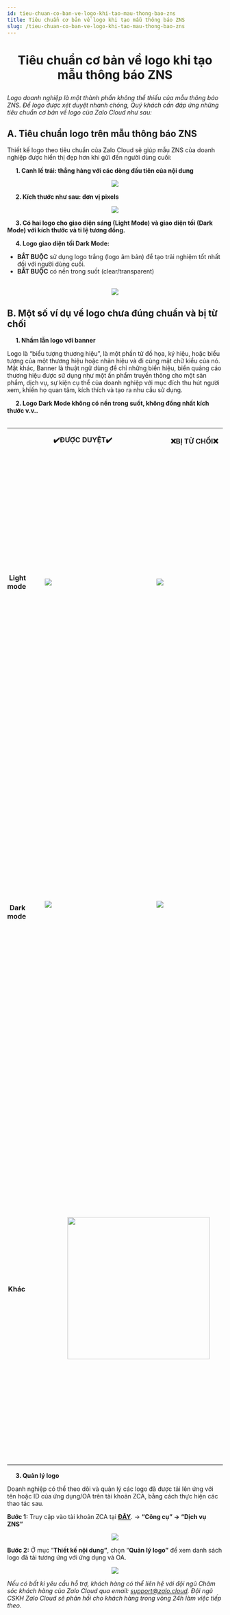```yaml
---
id: tieu-chuan-co-ban-ve-logo-khi-tao-mau-thong-bao-zns
title: Tiêu chuẩn cơ bản về logo khi tạo mẫu thông báo ZNS
slug: /tieu-chuan-co-ban-ve-logo-khi-tao-mau-thong-bao-zns
---
```


# <p style="text-align: center">Tiêu chuẩn cơ bản về logo khi tạo mẫu thông báo ZNS</p>

_Logo doanh nghiệp là một thành phần không thể thiếu của mẫu thông báo ZNS. Để logo được xét duyệt nhanh chóng, Quý khách cần đáp ứng những tiêu chuẩn cơ bản về logo của Zalo Cloud như sau:_ 

## A. Tiêu chuẩn logo trên mẫu thông báo ZNS

Thiết kế logo theo tiêu chuẩn của Zalo Cloud sẽ giúp mẫu ZNS của doanh nghiệp được hiển thị đẹp hơn khi gửi đến người dùng cuối:  

     **1. Canh lề trái: thẳng hàng với các dòng đầu tiên của nội dung**

<p align="center">
  <img src="https://stc-oa.zdn.vn/uploads/fe87464bbafeea5bbcdae6b11225a8fb.png" />
</p>


     **2. Kích thước như sau: đơn vị pixels**

<p align="center">
  <img src="https://stc-oa.zdn.vn/uploads/a913c189963f9ef8dddd580c1fb5cec5.png" />
</p>


     **3. Có hai logo cho giao diện sáng (Light Mode) và giao diện tối (Dark Mode) với kích thước và tỉ lệ tương đồng.**  

     **4. Logo giao diện tối Dark Mode:** 

*   **BẮT BUỘC** sử dụng logo trắng (logo âm bản) để tạo trải nghiệm tốt nhất đối với người dùng cuối.
*   **BẮT BUỘC** có nền trong suốt (clear/transparent)    
     
<p align="center">
  <img src="https://stc-oa.zdn.vn/uploads/22807af5d5e7be1cb25450f981f8502f.png" />
</p>


## B. Một số ví dụ về logo chưa đúng chuẩn và bị từ chối

     **1. Nhầm lẫn logo với banner** 

Logo là “biểu tượng thương hiệu”, là một phần tử đồ họa, ký hiệu, hoặc biểu tượng của một thương hiệu hoặc nhãn hiệu và đi cùng mặt chữ kiểu của nó. Mặt khác, Banner là thuật ngữ dùng để chỉ những biển hiệu, biển quảng cáo thương hiệu được sử dụng như một ấn phẩm truyền thông cho một sản phẩm, dịch vụ, sự kiện cụ thể của doanh nghiệp với mục đích thu hút người xem, khiến họ quan tâm, kích thích và tạo ra nhu cầu sử dụng. 

     **2. Logo Dark Mode không có nền trong suốt, không đồng nhất kích thước v.v..** 

<div class="table" align="center">
      <table>
<table class="ck-table-resized" style="background-color:transparent;"><colgroup><col style="width:11.68%;"><col style="width:24.98%;"><col style="width:25.75%;"><col style="width:37.59%;"></colgroup><tbody><tr><td style="background-color:transparent;border-color:rgb(0, 0, 0);padding:0px;vertical-align:top;width:61px;"><p style="margin-left:0px;">&nbsp;</p></td><td style="background-color:transparent;border-color:rgb(0, 0, 0);padding:0px;width:191px;"><p style="margin-left:0px;text-align:center;"><strong>✔️ĐƯỢC DUYỆT✔️</strong>&nbsp;</p></td><td style="background-color:transparent;border-color:rgb(0, 0, 0);padding:0px;width:197px;"><p style="margin-left:0px;text-align:center;"><strong>❌BỊ TỪ CHỐI❌</strong>&nbsp;</p></td><td style="background-color:transparent;border-color:rgb(0, 0, 0);padding:0px;width:158px;"><p style="margin-left:0px;text-align:center;"><strong>LÝ GIẢI</strong>&nbsp;</p></td></tr><tr><td style="background-color:transparent;border-color:rgb(0, 0, 0);padding:0px;width:61px;"><p style="margin-left:0px;text-align:center;"><strong>Light mode</strong>&nbsp;</p></td><td style="background-color:transparent;border-color:rgb(0, 0, 0);padding:0px;width:191px;"><p style="margin-left:0px;text-align:center;">&nbsp;</p><p style="margin-left:0px;text-align:center;">&nbsp;</p><figure class="image image_resized" style="width:100%;"><img src="https://stc-oa.zdn.vn/uploads/1c8b5379d2dcab34beb7c9e3352dcccf.png"></figure><p style="margin-left:0px;text-align:center;">&nbsp;</p><p style="margin-left:0px;text-align:center;">&nbsp;</p></td><td style="background-color:transparent;border-color:rgb(0, 0, 0);padding:0px;width:197px;"><p style="margin-left:0px;text-align:center;"><strong>️</strong></p><figure class="image image_resized" style="width:96.96%;"><img src="https://stc-oa.zdn.vn/uploads/6a79d5004ee67d00f2406158532bedde.png"></figure><p style="margin-left:0px;text-align:center;">&nbsp;</p></td><td style="background-color:transparent;border-color:rgb(0, 0, 0);padding:0px;vertical-align:top;width:158px;"><p style="margin-left:0px;">Logo có nền xanh/nền trắng không phải nền trong suốt&nbsp;</p><p style="margin-left:0px;">Logo lightmode đúng chuẩn sử dụng nền trong suốt&nbsp;</p><p style="margin-left:0px;">Logo lightmode và darkmode <strong>bắt buộc</strong> có thiết kế, kích thước và tỉ lệ tương đồng&nbsp;</p><p style="margin-left:0px;">&nbsp;</p></td></tr><tr><td style="background-color:transparent;border-color:rgb(0, 0, 0);padding:0px;width:61px;"><p style="margin-left:0px;text-align:center;"><strong>Dark mode</strong>&nbsp;</p></td><td style="background-color:transparent;border-color:rgb(0, 0, 0);padding:0px;width:191px;"><figure class="image image_resized" style="width:181px;"><img src="https://stc-oa.zdn.vn/uploads/580fd3e5e4e278bb8375f6077d87334e.png"></figure><p style="margin-left:0px;text-align:center;">&nbsp;</p></td><td style="background-color:transparent;border-color:rgb(0, 0, 0);padding:0px;width:197px;"><figure class="image image_resized" style="width:181px;"><img src="https://stc-oa.zdn.vn/uploads/3017937cd832c2d2d6a0c12074ff35f3.png"></figure><p style="margin-left:0px;text-align:center;">&nbsp;</p></td><td style="background-color:transparent;border-color:rgb(0, 0, 0);padding:0px;vertical-align:top;width:158px;"><p style="margin-left:0px;">Logo darkmode có nền đen không phải nền trong suốt&nbsp;</p><p style="margin-left:0px;">&nbsp;<br>Logo darkmode đúng chuẩn &nbsp;<br>(<strong>sử dụng logo âm bản, file .png và có <u>nền trong suốt</u></strong>)&nbsp;</p><p style="margin-left:0px;">Logo âm bản <strong><u>bắt buộc</u></strong> có màu trắng hoặc sáng màu <strong><u>và</u></strong> không có bất kì vùng màu tối, gây khó nhìn ở giao diện darkmode&nbsp;</p><p style="margin-left:0px;">Logo lightmode và darkmode <strong>bắt buộc</strong> phải có thiết kế, kích thước và tỉ lệ tương đồng&nbsp;</p></td></tr><tr><td style="background-color:transparent;border-color:rgb(0, 0, 0);padding:0px;width:61px;"><p style="margin-left:0px;text-align:center;"><strong>Khác&nbsp;</strong></p></td><td style="background-color:transparent;border-color:rgb(0, 0, 0);padding:0px;width:388px;" colspan="2"><p style="margin-left:0px;text-align:center;"><img class="image_resized" style="width:332px;" src="https://stc-oa.zdn.vn/uploads/de7fd294bfd1b1b63fd7b4c77cfb1467.png">&nbsp;</p></td><td style="background-color:transparent;border-color:rgb(0, 0, 0);padding:0px;vertical-align:top;width:158px;"><p style="margin-left:0px;">Hình ảnh là Banner chứ không phải logo&nbsp;</p><p style="margin-left:0px;">Chứa thông tin như một ấn phẩm truyền thông về dịch vụ của doanh nghiệp&nbsp;</p><p style="margin-left:0px;">Logo <strong><u>không</u></strong> đính kèm SĐT hoặc đường dẫn (link)</p><p style="margin-left:0px;">Ngoại trừ trường hợp: thiết kế của logo mặc định bao gồm có SĐT và/hoặc đường dẫn (thiết kế này được công khai tại website chính thức của doanh nghiệp)</p></td></tr></tbody></table>
</div>

     **3. Quản lý logo**   

Doanh nghiệp có thể theo dõi và quản lý các logo đã được tải lên ứng với tên hoặc ID của ứng dụng/OA trên tài khoản ZCA, bằng cách thực hiện các thao tác sau.  

**Bước 1:** Truy cập vào tài khoản ZCA tại [**ĐÂY**](https://account.zalo.cloud/QBU7GBG7N6WDDJAA8/spending/overview). → **“Công cụ” → “Dịch vụ ZNS”**  

<p align="center">
  <img src="https://stc-oa.zdn.vn/uploads/1076997b62f8dc88885d319cb59e49e4.png" />
</p>


**Bước 2:** Ở mục “**Thiết kế nội dung”**, chọn “**Quản lý logo”** để xem danh sách logo đã tải tương ứng với ứng dụng và OA. 

<p align="center">
  <img src="https://stc-oa.zdn.vn/uploads/d8a782ac4e74973a621f1bed2c498205.png" />
</p>


_Nếu có bất kì yêu cầu hỗ trợ, khách hàng có thể liên hệ với đội ngũ Chăm sóc khách hàng của Zalo Cloud qua email:_ [_support@zalo.cloud_](mailto:support@zalo.cloud)_. Đội ngũ CSKH Zalo Cloud sẽ phản hồi cho khách hàng trong vòng 24h làm việc tiếp theo._
